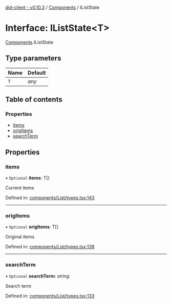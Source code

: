[did-client - v0.10.3](../README.md) / [Components](../modules/components.md) / IListState

# Interface: IListState<T\>

[Components](../modules/components.md).IListState

## Type parameters

Name | Default |
:------ | :------ |
`T` | *any* |

## Table of contents

### Properties

- [items](components.iliststate.md#items)
- [origItems](components.iliststate.md#origitems)
- [searchTerm](components.iliststate.md#searchterm)

## Properties

### items

• `Optional` **items**: T[]

Current items

Defined in: [components/List/types.tsx:143](https://github.com/Puzzlepart/did/blob/dev/client/components/List/types.tsx#L143)

___

### origItems

• `Optional` **origItems**: T[]

Original items

Defined in: [components/List/types.tsx:138](https://github.com/Puzzlepart/did/blob/dev/client/components/List/types.tsx#L138)

___

### searchTerm

• `Optional` **searchTerm**: *string*

Search term

Defined in: [components/List/types.tsx:133](https://github.com/Puzzlepart/did/blob/dev/client/components/List/types.tsx#L133)
